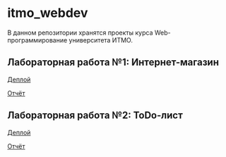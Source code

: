 # itmo_webdev

В данном репозитории хранятся проекты курса Web-программирование университета ИТМО.

## Лабораторная работа №1: Интернет-магазин

[Деплой](https://webdevitmo.plida.ru/lab1/index.html)

[Отчёт](https://github.com/plida/itmo_webdev/blob/main/public/lab1/README.md)


## Лабораторная работа №2: ToDo-лист

[Деплой](https://webdevitmo.plida.ru/lab2/index.html)

[Отчёт](https://github.com/plida/itmo_webdev/blob/main/public/lab2/README.md)
